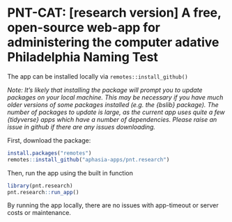 PNT-CAT: \[research version\] A free, open-source web-app for
administering the computer adative Philadelphia Naming Test
================

<!-- README.md is generated from README.Rmd. Please edit that file -->

The app can be installed locally via `remotes::install_github()`

*Note: It’s likely that installing the package will prompt you to update
packages on your local machine. This may be necessary if you have much
older versions of some packages installed (e.g. the {bslib} package).
The number of packages to update is large, as the current app uses quite
a few {tidyverse} apps which have a number of dependencies. Please raise
an issue in github if there are any issues downloading.*

First, download the package:

``` r
install.packages("remotes")
remotes::install_github("aphasia-apps/pnt.research")
```

Then, run the app using the built in function

``` r
library(pnt.research)
pnt.research::run_app()
```

By running the app locally, there are no issues with app-timeout or
server costs or maintenance.
